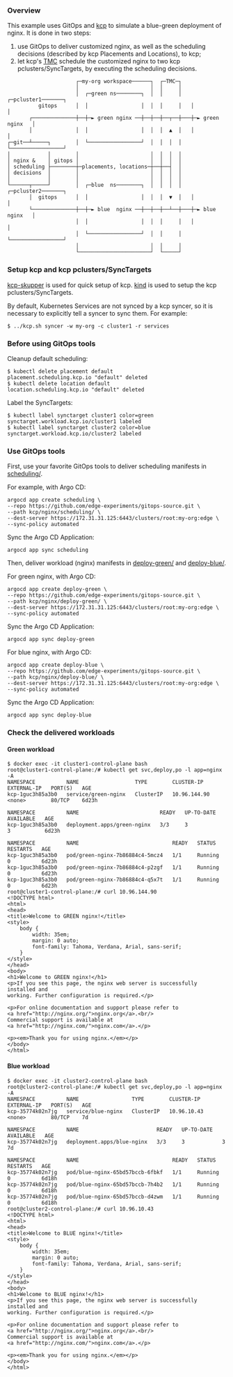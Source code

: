 ### Overview
This example uses GitOps and [kcp](https://github.com/kcp-dev/kcp) to simulate a blue-green deployment of nginx.
It is done in two steps:
1. use GitOps to deliver customized nginx, as well as the scheduling decisions (described by kcp Placements and Locations), to kcp;
2. let kcp's [TMC](https://github.com/kcp-dev/kcp/blob/main/docs/locations-and-scheduling.md) schedule the customized nginx to two kcp pclusters/SyncTargets, by executing the scheduling decisions.

```text
                      ┌─my-org workspace──────┐  ┌─TMC─┐
                      │                       │  │     │
                      │  ┌─green ns────────┐  │  │     │   ┌─pcluster1───────┐
          gitops      │  │                 │  │  │     │   │                 │
       ┌──────────────┼──┼─► green nginx ──┼──┼──┼──┬──┼───┼─► green nginx   │
       │              │  │                 │  │  │  ▲  │   │                 │
┌─git──┴─────┐        │  └─────────────────┘  │  │  │  │   └─────────────────┘
│            │        │                       │  │  │  │
│ nginx &    │ gitops │                       │  │  │  │
│ scheduling ├────────┼─placements, locations─┼──┼──┤  │
│ decisions  │        │                       │  │  │  │
│            │        │                       │  │  │  │
└──────┬─────┘        │  ┌─blue  ns────────┐  │  │  │  │   ┌─pcluster2───────┐
       │  gitops      │  │                 │  │  │  ▼  │   │                 │
       └──────────────┼──┼─► blue  nginx ──┼──┼──┼──┴──┼───┼─► blue  nginx   │
                      │  │                 │  │  │     │   │                 │
                      │  └─────────────────┘  │  │     │   └─────────────────┘
                      │                       │  │     │
                      └───────────────────────┘  └─────┘
```

### Setup kcp and kcp pclusters/SyncTargets
[kcp-skupper](https://github.com/ch007m/kcp-skupper) is used for quick setup of kcp.
[kind](https://kind.sigs.k8s.io/) is used to setup the kcp pclusters/SyncTargets.

By default, Kubernetes Services are not synced by a kcp syncer, so it is necessary to explicitly tell a syncer to sync them. For example:
```console
$ ../kcp.sh syncer -w my-org -c cluster1 -r services
```

### Before using GitOps tools
Cleanup default scheduling:
```console
$ kubectl delete placement default
placement.scheduling.kcp.io "default" deleted
$ kubectl delete location default
location.scheduling.kcp.io "default" deleted
```

Label the SyncTargets:
```console
$ kubectl label synctarget cluster1 color=green
synctarget.workload.kcp.io/cluster1 labeled
$ kubectl label synctarget cluster2 color=blue
synctarget.workload.kcp.io/cluster2 labeled
```

### Use GitOps tools
First, use your favorite GitOps tools to deliver scheduling manifests in [scheduling/](scheduling/).

For example, with Argo CD:
```console
argocd app create scheduling \
--repo https://github.com/edge-experiments/gitops-source.git \
--path kcp/nginx/scheduling/ \
--dest-server https://172.31.31.125:6443/clusters/root:my-org:edge \
--sync-policy automated
```
Sync the Argo CD Application:
```console
argocd app sync scheduling
```

Then, deliver workload (nginx) manifests in [deploy-green/](deploy-green/) and [deploy-blue/](deploy-blue/).

For green nginx, with Argo CD:
```console
argocd app create deploy-green \
--repo https://github.com/edge-experiments/gitops-source.git \
--path kcp/nginx/deploy-green/ \
--dest-server https://172.31.31.125:6443/clusters/root:my-org:edge \
--sync-policy automated
```
Sync the Argo CD Application:
```console
argocd app sync deploy-green
```

For blue nginx, with Argo CD:
```console
argocd app create deploy-blue \
--repo https://github.com/edge-experiments/gitops-source.git \
--path kcp/nginx/deploy-blue/ \
--dest-server https://172.31.31.125:6443/clusters/root:my-org:edge \
--sync-policy automated
```
Sync the Argo CD Application:
```console
argocd app sync deploy-blue
```

### Check the delivered workloads
#### Green workload
```console
$ docker exec -it cluster1-control-plane bash
root@cluster1-control-plane:/# kubectl get svc,deploy,po -l app=nginx -A
NAMESPACE          NAME                  TYPE        CLUSTER-IP      EXTERNAL-IP   PORT(S)   AGE
kcp-1guc3h85a3b0   service/green-nginx   ClusterIP   10.96.144.90    <none>        80/TCP    6d23h

NAMESPACE          NAME                          READY   UP-TO-DATE   AVAILABLE   AGE
kcp-1guc3h85a3b0   deployment.apps/green-nginx   3/3     3            3           6d23h

NAMESPACE          NAME                              READY   STATUS    RESTARTS   AGE
kcp-1guc3h85a3b0   pod/green-nginx-7b86884c4-5mcz4   1/1     Running   0          6d23h
kcp-1guc3h85a3b0   pod/green-nginx-7b86884c4-p2zgf   1/1     Running   0          6d23h
kcp-1guc3h85a3b0   pod/green-nginx-7b86884c4-q5x7t   1/1     Running   0          6d23h
root@cluster1-control-plane:/# curl 10.96.144.90
<!DOCTYPE html>
<html>
<head>
<title>Welcome to GREEN nginx!</title>
<style>
    body {
        width: 35em;
        margin: 0 auto;
        font-family: Tahoma, Verdana, Arial, sans-serif;
    }
</style>
</head>
<body>
<h1>Welcome to GREEN nginx!</h1>
<p>If you see this page, the nginx web server is successfully installed and
working. Further configuration is required.</p>

<p>For online documentation and support please refer to
<a href="http://nginx.org/">nginx.org</a>.<br/>
Commercial support is available at
<a href="http://nginx.com/">nginx.com</a>.</p>

<p><em>Thank you for using nginx.</em></p>
</body>
</html>
```

#### Blue workload
```console
$ docker exec -it cluster2-control-plane bash
root@cluster2-control-plane:/# kubectl get svc,deploy,po -l app=nginx -A
NAMESPACE          NAME                 TYPE        CLUSTER-IP    EXTERNAL-IP   PORT(S)   AGE
kcp-35774k02n7jg   service/blue-nginx   ClusterIP   10.96.10.43   <none>        80/TCP    7d

NAMESPACE          NAME                         READY   UP-TO-DATE   AVAILABLE   AGE
kcp-35774k02n7jg   deployment.apps/blue-nginx   3/3     3            3           7d

NAMESPACE          NAME                              READY   STATUS    RESTARTS   AGE
kcp-35774k02n7jg   pod/blue-nginx-65bd57bccb-6fbkf   1/1     Running   0          6d18h
kcp-35774k02n7jg   pod/blue-nginx-65bd57bccb-7h4b2   1/1     Running   0          6d18h
kcp-35774k02n7jg   pod/blue-nginx-65bd57bccb-d4zwm   1/1     Running   0          6d18h
root@cluster2-control-plane:/# curl 10.96.10.43
<!DOCTYPE html>
<html>
<head>
<title>Welcome to BLUE nginx!</title>
<style>
    body {
        width: 35em;
        margin: 0 auto;
        font-family: Tahoma, Verdana, Arial, sans-serif;
    }
</style>
</head>
<body>
<h1>Welcome to BLUE nginx!</h1>
<p>If you see this page, the nginx web server is successfully installed and
working. Further configuration is required.</p>

<p>For online documentation and support please refer to
<a href="http://nginx.org/">nginx.org</a>.<br/>
Commercial support is available at
<a href="http://nginx.com/">nginx.com</a>.</p>

<p><em>Thank you for using nginx.</em></p>
</body>
</html>
```
